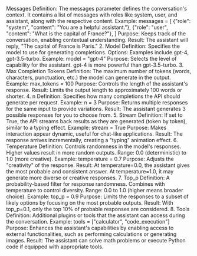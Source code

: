 Messages
Definition: 
The messages parameter defines the conversation's context. It contains a list of messages with roles like system, user, and assistant, along with the respective content.
Example:
messages = [
    {"role": "system", "content": "You are a helpful assistant."},
    {"role": "user", "content": "What is the capital of France?"},
]
Purpose: Keeps track of the conversation, enabling contextual understanding.
Result: The assistant will reply, "The capital of France is Paris."
2. Model
Definition: 
Specifies the model to use for generating completions.
Options: Examples include gpt-4, gpt-3.5-turbo.
Example:
model = "gpt-4"
Purpose: Selects the level of capability for the assistant. gpt-4 is more powerful than gpt-3.5-turbo.
3. Max Completion Tokens
Definition: 
The maximum number of tokens (words, characters, punctuation, etc.) the model can generate in the output.
Example:
max_tokens = 100
Purpose: Controls the length of the assistant's response.
Result: Limits the output length to approximately 100 words or shorter.
4. n
Definition: 
Specifies how many completions the API should generate per request.
Example:
n = 3
Purpose: Returns multiple responses for the same input to provide variations.
Result: The assistant generates 3 possible responses for you to choose from.
5. Stream
Definition: 
If set to True, the API streams back results as they are generated (token by token), similar to a typing effect.
Example:
stream = True
Purpose: Makes interaction appear dynamic, useful for chat-like applications.
Result: The response arrives incrementally, creating a "typing" animation effect.
6. Temperature
Definition: 
Controls randomness in the model's responses. Higher values result in more random outputs.
Range: 0.0 (deterministic) to 1.0 (more creative).
Example:
temperature = 0.7
Purpose: Adjusts the "creativity" of the response.
Result: At temperature=0.0, the assistant gives the most probable and consistent answer. At temperature=1.0, it may generate more diverse or creative responses.
7. Top_p
Definition: 
A probability-based filter for response randomness. Combines with temperature to control diversity.
Range: 0.0 to 1.0 (higher means broader choice).
Example:
top_p = 0.9
Purpose: Limits the responses to a subset of likely options by focusing on the most probable outputs.
Result: With top_p=0.1, only the top 10% of probable responses are considered.
8. Tools
Definition: 
Additional plugins or tools that the assistant can access during the conversation.
Example:
tools = ["calculator", "code_execution"]
Purpose: Enhances the assistant's capabilities by enabling access to external functionalities, such as performing calculations or generating images.
Result: The assistant can solve math problems or execute Python code if equipped with appropriate tools.
